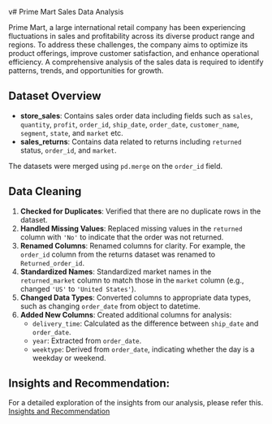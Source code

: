 v# Prime Mart Sales Data Analysis

Prime Mart, a large international retail company has been experiencing fluctuations in sales and profitability across its diverse product range and regions. To address these challenges, the company aims to optimize its product offerings, improve customer satisfaction, and enhance operational efficiency. A comprehensive analysis of the sales data is required to identify patterns, trends, and opportunities for growth.

## Dataset Overview

- **store_sales**: Contains sales order data including fields such as `sales`, `quantity`, `profit`, `order_id`, `ship_date`, `order_date`, `customer_name`, `segment`, `state`, and `market` etc.
- **sales_returns**: Contains data related to returns including `returned` status, `order_id`, and `market`.

The datasets were merged using `pd.merge` on the `order_id` field.

## Data Cleaning

1. **Checked for Duplicates**: Verified that there are no duplicate rows in the dataset.
2. **Handled Missing Values**: Replaced missing values in the `returned` column with `'No'` to indicate that the order was not returned.
3. **Renamed Columns**: Renamed columns for clarity. For example, the `order_id` column from the returns dataset was renamed to `Returned_order_id`.
4. **Standardized Names**: Standardized market names in the `returned_market` column to match those in the `market` column (e.g., changed `'US'` to `'United States'`).
5. **Changed Data Types**: Converted columns to appropriate data types, such as changing `order_date` from object to datetime.
6. **Added New Columns**: Created additional columns for analysis:
   - `delivery_time`: Calculated as the difference between `ship_date` and `order_date`.
   - `year`: Extracted from `order_date`.
   - `weektype`: Derived from `order_date`, indicating whether the day is a weekday or weekend.

## Insights and Recommendation:
 For a detailed exploration of the insights from our analysis, please refer this. [Insights and Recommendation](https://github.com/hemaprabhavathi20/Python-Project/blob/2dfc90b3a382900834f84aa7885a8ecdb1f97602/Insights%20and%20recommendation.pdf)
